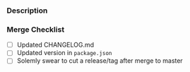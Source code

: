 ### Description

### Merge Checklist

- [ ] Updated CHANGELOG.md
- [ ] Updated version in `package.json`
- [ ] Solemly swear to cut a release/tag after merge to master
